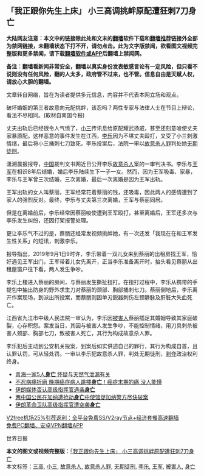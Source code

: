  <h2>「我正跟你先生上床」 小三高调挑衅原配遭狂刺7刀身亡</h2> <p class="notice"><b>大陆网友注意：本文中的链接除此处和文末的<a href="https://github.com/bannedbook/fanqiang" >翻墙</a>软件下载和<a href="https://github.com/killgcd/justmysocks/blob/master/README.md">翻墙推荐</a>链接外全部为禁网链接，未翻墙状态下打不开，请勿点击。此为文字版禁闻，欲看图文视频完整版和更多禁闻，请下载<a href="https://github.com/bannedbook/fanqiang">翻墙软件或APP</a>后翻墙上禁闻网。</p><p>备注：翻墙看新闻非常安全，翻墙以真实身份发表敏感言论有一定风险，但只看不说则没有任何风险，翻的人太多，政府管不过来，也不管。信息自由是天赋人权，请放心大胆的翻墙。</b></p>  <div class="entry"> <p>文章转自网络，旨在为读者提供多元信息，内容并不代表本网立场和观点。</p> <p>破坏婚姻的第三者故意向元配挑衅，该忍吗？两性专家与法律人士在节目上辩论，看法不尽相同。(取材自南国今报)</p> <p>丈夫出轨后已经很令人气愤了，<a href="https://www.bannedbook.org/bnews/tag/%e5%b0%8f%e4%b8%89/" class="st_tag internal_tag" rel="tag" title="标签 小三 下的日志">小三</a>传讯息给原配耀武扬威，甚至还刻意唆使丈夫家暴原配。这样恶意的事件发生在江西，<a href="https://www.bannedbook.org/bnews/tag/%e6%9d%8e%e4%b9%90/" class="st_tag internal_tag" rel="tag" title="标签 李乐 下的日志">李乐</a>因为不堪丈夫殴打，又受了小三刺激情绪，最后将小三捅刺七刀致死。李乐投案后，法院一审以<a href="https://www.bannedbook.org/bnews/tag/%E6%95%85%E6%84%8F%E6%9D%80%E4%BA%BA%E7%BD%AA/" class="st_tag internal_tag" rel="tag" title="标签 故意杀人罪 下的日志">故意杀人罪</a>判处她<a href="https://www.bannedbook.org/bnews/tag/%E6%97%A0%E6%9C%9F%E5%BE%92%E5%88%91/" class="st_tag internal_tag" rel="tag" title="标签 无期徒刑 下的日志">无期徒刑</a>。</p> <p>潇湘晨报报导，<span class='wp_keywordlink_affiliate'><a href="https://www.bannedbook.org/" title="中国" target="_blank">中国</a></span>裁判文书网近日公开李乐<a href="https://www.bannedbook.org/bnews/tag/%e6%95%85%e6%84%8f%e6%9d%80%e4%ba%ba/" class="st_tag internal_tag" rel="tag" title="标签 故意杀人 下的日志">故意杀人</a>案的一审判决书。李乐与<a href="https://www.bannedbook.org/bnews/tag/%e7%8e%8b%e5%86%9b/" class="st_tag internal_tag" rel="tag" title="标签 王军 下的日志">王军</a>在相识8年后结婚，婚后李乐陆续生下一子一女。然而，因为王军吸毒、家暴，李乐与王军曾三次结婚，三次离婚，最后一次离婚是因为王军出轨。</p>  <p>王军出轨的女人叫蔡丽，王军经常花着蔡丽的钱，还吸毒，因此两人的感情遭到了家人的强烈反对。最终，李乐与丈夫第三次离婚，王军与蔡丽同居。</p> <p>但是在离婚前后，李乐经常因蔡丽唆使遭到王军殴打，甚至离婚后，王军还多次与李乐发生纠纷，还因打架报警处理。</p> <p>更让李乐气不过的是，蔡丽还经常发视频挑衅她，有一次还发「我现在在和王军发生性关系」的短讯，刺激李乐。</p> <p>报导指出，2019年9月1日9时许，李乐带着一双儿女来到蔡丽的出租房找王军，恰好遇见王军出门。王军带着儿女先离开，正当李乐准备离开时，抬头看见蔡丽从出租屋窗户往下看，两人发生争吵。</p>  <p>李乐上楼进入蔡丽的房间，与蔡丽发生撕扯扭打。在扭打过程中，李乐从携带的手提包中抽出防身的野外求生刀对蔡丽的颈部、胸部捅刺七刀。蔡丽倒地后，李乐离开作案现场，到派出所投案，而蔡丽则因单刃鋭器刺伤左颈静脉及肝脏大失血死亡。</p> <p>江西省九江市中级人民法院一审认为，李乐因<a href="https://www.bannedbook.org/bnews/tag/%E8%A2%AB%E5%AE%B3%E4%BA%BA/" class="st_tag internal_tag" rel="tag" title="标签 被害人 下的日志">被害人</a>蔡丽插足其婚姻导致其家庭破裂，心存积怨。案发当日，其因与被害人发生争吵，不能控制情绪，用刀具刺杀被害人颈部、胸部七刀，致被害人死亡，其行为构成故意杀人罪。</p> <p>李乐犯后主动到公安机关投案，到案后如实供述自己的罪行，其行为构成自首，且认罪认罚，可从轻处罚。一审以李乐犯故意杀人罪，判处无期徒刑，<span class='wp_keywordlink'><a href="https://www.bannedbook.org/forum2/topic21.html" title="《剥夺》 黄建民 著" target="_blank">剥夺</a></span>政治权利终身。</p> <ul class='op-related-articles' title='相关阅读'> <li><a href='https://www.bannedbook.org/bnews/baitai/20201204/1442001.html' target='_blank'>青海一家5人<b>身亡</b> 怀疑与天然气泄漏有关</a></li> <li><a href='https://www.bannedbook.org/bnews/health/20201204/1441744.html' target='_blank'>不忍病痛折磨 晚期癌症病人跳楼<b>身亡</b>！癌症末期的痛 没人能懂</a></li> <li><a href='https://www.bannedbook.org/bnews/baitai/20201202/1440690.html' target='_blank'>伊朗媒体否认高级指挥官遇袭<b>身亡</b></a></li> <li><a href='https://www.bannedbook.org/bnews/baitai/20201201/1440305.html' target='_blank'>两中国公民在加纳遭抢劫<b>身亡</b>中使馆促加纳警方尽快破案</a></li> <li><a href='https://www.bannedbook.org/bnews/baitai/20201201/1440289.html' target='_blank'>伊朗革命卫队高级指挥官遭空袭<b>身亡</b></a></li> </ul> <p class="texttj"> <a href="https://www.bannedbook.org/forum23/topic22702.html" target="_blank">V2free机场25%引荐返利：全平台免费SS/V2ray节点+经济套餐高速翻墙</a><br/> <a href="https://github.com/bannedbook/fanqiang/wiki/%E7%A6%81%E9%97%BB%E7%BD%91%E5%AE%89%E5%8D%93%E7%BF%BB%E5%A2%99%E6%96%B0%E9%97%BBAPP" target="_blank">免费PC翻墙、安卓VPN翻墙APP</a></p><p>世界日报</p> <a name='sharetosocial'></a>       <div><b>本文的图文或视频完整版</b>：<a href='https://www.bannedbook.org/bnews/baitai/20201206/1443186.html'>「我正跟你先生上床」 小三高调挑衅原配遭狂刺7刀身亡</a></div>  </div><!--END ENTRY--> <div class="postfooter"> <div>本文标签：<a href="https://www.bannedbook.org/bnews/tag/%E4%B8%89%E9%AB%98/" rel="tag">三高</a>, <a href="https://www.bannedbook.org/bnews/tag/%e5%b0%8f%e4%b8%89/" rel="tag">小三</a>, <a href="https://www.bannedbook.org/bnews/tag/%e6%95%85%e6%84%8f%e6%9d%80%e4%ba%ba/" rel="tag">故意杀人</a>, <a href="https://www.bannedbook.org/bnews/tag/%E6%95%85%E6%84%8F%E6%9D%80%E4%BA%BA%E7%BD%AA/" rel="tag">故意杀人罪</a>, <a href="https://www.bannedbook.org/bnews/tag/%E6%97%A0%E6%9C%9F%E5%BE%92%E5%88%91/" rel="tag">无期徒刑</a>, <a href="https://www.bannedbook.org/bnews/tag/%e6%9d%8e%e4%b9%90/" rel="tag">李乐</a>, <a href="https://www.bannedbook.org/bnews/tag/%e7%8e%8b%e5%86%9b/" rel="tag">王军</a>, <a href="https://www.bannedbook.org/bnews/tag/%E8%A2%AB%E5%AE%B3%E4%BA%BA/" rel="tag">被害人</a>, <a href="https://www.bannedbook.org/bnews/tag/%E8%BA%AB%E4%BA%A1/" rel="tag">身亡</a></div>  </div><!--END POSTFOOTER--> 